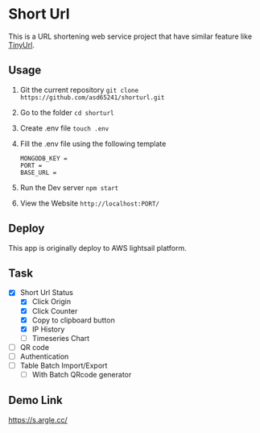 # Short Url

This is a URL shortening web service project that have similar feature like [TinyUrl](https://tinyurl.com). 

## Usage

1. Git the current repository
  `git clone https://github.com/asd65241/shorturl.git`

2. Go to the folder
  `cd shorturl`

3. Create .env file
  `touch .env`

4. Fill the .env file using the following template

   ```
   MONGODB_KEY = 
   PORT = 
   BASE_URL = 
   ```

5. Run the Dev server
  `npm start`

6. View the Website
  `http://localhost:PORT/`

## Deploy 

This app is originally deploy to AWS lightsail platform. 

## Task

- [x] Short Url Status
  - [x] Click Origin
  - [x] Click Counter
  - [x] Copy to clipboard button
  - [x] IP History
  - [ ] Timeseries Chart
- [ ] QR code
- [ ] Authentication
- [ ] Table Batch Import/Export
  - [ ] With Batch QRcode generator

## Demo Link

https://s.argle.cc/

